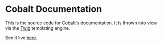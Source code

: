 # Cobalt Documentation
This is the source code for [Cobalt](https://cobalt.qas.im/)'s documentation. It is thrown into view via the [Twig](http://twig.sensiolabs.org/) templating engine.

See it live [here](https://cobalt.qas.im/documentation).
